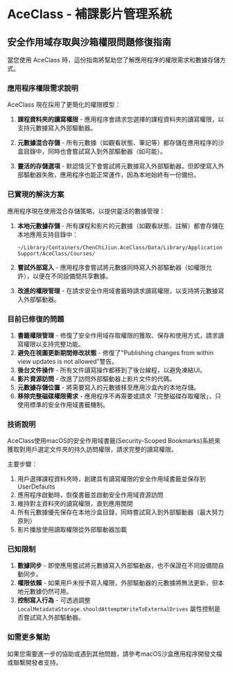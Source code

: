 # AceClass - 補課影片管理系統

## 安全作用域存取與沙箱權限問題修復指南

當您使用 AceClass 時，這份指南將幫助您了解應用程序的權限需求和數據存儲方式。

### 應用程序權限需求說明

AceClass 現在採用了更簡化的權限模型：

1. **課程資料夾的讀寫權限** - 應用程序會請求您選擇的課程資料夾的讀寫權限，以支持元數據寫入外部驅動器。

2. **元數據混合存儲** - 所有元數據（如觀看狀態、筆記等）都存儲在應用程序的沙盒目錄中，同時也會嘗試寫入到外部驅動器（如可能）。

3. **靈活的存儲選項** - 默認情況下會嘗試將元數據寫入外部驅動器，但即使寫入外部驅動器失敗，應用程序也能正常運作，因為本地始終有一份備份。

### 已實現的解決方案

應用程序現在使用混合存儲策略，以提供靈活的數據管理：

1. **本地元數據存儲** - 所有課程和影片的元數據（如觀看狀態、註解）都會存儲在本地應用支持目錄中：
   ```
   ~/Library/Containers/ChenChiJiun.AceClass/Data/Library/Application Support/AceClass/Courses/
   ```

2. **嘗試外部寫入** - 應用程序會嘗試將元數據同時寫入外部驅動器（如權限允許），以便在不同設備間共享數據。

3. **改進的權限管理** - 在請求安全作用域書籤時請求讀寫權限，以支持將元數據寫入外部驅動器。

### 目前已修復的問題

1. **書籤權限管理** - 修復了安全作用域存取權限的獲取、保存和使用方式，請求讀寫權限以支持完整功能。
2. **避免在視圖更新期間修改狀態** - 修復了"Publishing changes from within view updates is not allowed"警告。
3. **後台文件操作** - 所有文件讀寫操作都移到了後台線程，以避免凍結UI。
4. **影片資源訪問** - 改進了訪問外部驅動器上影片文件的代碼。
5. **元數據存儲位置** - 將需要寫入的元數據移至應用沙盒內的本地存儲。
6. **移除完整磁碟權限需求** - 應用程序不再需要或請求「完整磁碟存取權限」，只使用標準的安全作用域書籤機制。

### 技術說明

AceClass使用macOS的安全作用域書籤(Security-Scoped Bookmarks)系統來獲取對用戶選定文件夾的持久訪問權限，請求完整的讀寫權限。

主要步驟：
1. 用戶選擇課程資料夾時，創建具有讀寫權限的安全作用域書籤並保存到UserDefaults
2. 應用程序啟動時，恢復書籤並啟動安全作用域資源訪問
3. 維持對主資料夾的讀寫權限，直到應用關閉
4. 所有元數據優先保存在本地沙盒目錄，同時嘗試寫入到外部驅動器（最大努力原則）
5. 影片播放使用讀取權限從外部驅動器加載

### 已知限制

1. **數據同步** - 即使應用嘗試將元數據寫入外部驅動器，也不保證在不同設備間自動同步。
2. **權限依賴** - 如果用戶未授予寫入權限，外部驅動器的元數據將無法更新，但本地元數據仍然可用。
3. **控制寫入行為** - 可透過調整 `LocalMetadataStorage.shouldAttemptWriteToExternalDrives` 屬性控制是否嘗試寫入外部驅動器。

### 如需更多幫助

如果您需要進一步的協助或遇到其他問題，請參考macOS沙盒應用程序開發文檔或聯繫開發者支持。
